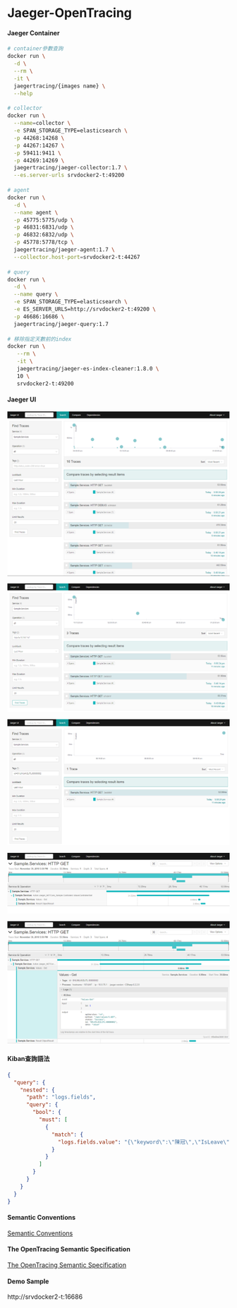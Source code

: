 # Jaeger-OpenTracing

#### Jaeger Container

```bash
# container參數查詢
docker run \
  -d \
  --rm \
  -it \
  jaegertracing/{images name} \
  --help

# collector
docker run \
  --name=collector \
  -e SPAN_STORAGE_TYPE=elasticsearch \
  -p 44268:14268 \
  -p 44267:14267 \
  -p 59411:9411 \
  -p 44269:14269 \
  jaegertracing/jaeger-collector:1.7 \
  --es.server-urls srvdocker2-t:49200

# agent
docker run \
  -d \
  --name agent \
  -p 45775:5775/udp \
  -p 46831:6831/udp \
  -p 46832:6832/udp \
  -p 45778:5778/tcp \
  jaegertracing/jaeger-agent:1.7 \
  --collector.host-port=srvdocker2-t:44267

# query
docker run \
  -d \
  --name query \
  -e SPAN_STORAGE_TYPE=elasticsearch \
  -e ES_SERVER_URLS=http://srvdocker2-t:49200 \
  -p 46686:16686 \
  jaegertracing/jaeger-query:1.7

# 移除指定天數前的index
docker run \
   --rm \
   -it \
   jaegertracing/jaeger-es-index-cleaner:1.8.0 \
   10 \
   srvdocker2-t:49200
```

#### Jaeger UI

![ui](images/jaeger%20ui.PNG)

![ui query](images/jaeger%20ui%20query.PNG)

![ui query by id](images/jaeger%20ui%20query%20by%20id.PNG)

![tracing record](images/tracing%20record.png)

![tracing detail](images/tracing%20record%20detail.png)

#### Kiban查詢語法

```json
{
  "query": {
    "nested": {
      "path": "logs.fields",
      "query": {
        "bool": {
          "must": [
            {
              "match": {
                "logs.fields.value": "{\"keyword\":\"陳冠\",\"IsLeave\":true,\"Num\":1000}"
              }
            }
          ]
        }
      }
    }
  }
}
```

#### Semantic Conventions
[Semantic Conventions](https://github.com/opentracing/specification/blob/master/semantic_conventions.md)

#### The OpenTracing Semantic Specification
[The OpenTracing Semantic Specification](https://github.com/opentracing/specification/blob/master/specification.md)

#### Demo Sample
http://srvdocker2-t:16686

